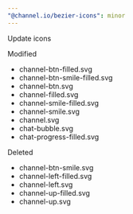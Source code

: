 ```yaml
---
"@channel.io/bezier-icons": minor
---
```


Update icons

Modified

- channel-btn-filled.svg
- channel-btn-smile-filled.svg
- channel-btn.svg
- channel-filled.svg
- channel-smile-filled.svg
- channel-smile.svg
- channel.svg
- chat-bubble.svg
- chat-progress-filled.svg

Deleted

- channel-btn-smile.svg
- channel-left-filled.svg
- channel-left.svg
- channel-up-filled.svg
- channel-up.svg